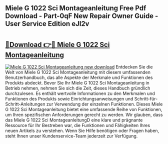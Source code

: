 ## Miele G 1022 Sci Montageanleitung Free Pdf Download - Part-0qF New Repair Owner Guide - User Service Edition eJl2v

# <h2><a href="http://df6xyq.blite.top/?on=Miele+G+1022+Sci+Montageanleitung">🔗Download 👉🔴 Miele G 1022 Sci Montageanleitung</a></h2>

[![Miele G 1022 Sci Montageanleitung new download](https://i.imgur.com/lujVjoI.png)](http://df6xyq.blite.top/?on=Miele+G+1022+Sci+Montageanleitung)
Entdecken Sie die Welt von Miele G 1022 Sci Montageanleitung mit diesem umfassenden Benutzerhandbuch, das alle Aspekte der Merkmale und Funktionen des Produkts abdeckt. Bevor Sie Ihr Miele G 1022 Sci Montageanleitung in Betrieb nehmen, nehmen Sie sich die Zeit, dieses Handbuch gründlich durchzulesen. Es enthält wertvolle Informationen zu den Merkmalen und Funktionen des Produkts sowie Einrichtungsanweisungen und Schritt-für-Schritt-Anleitungen zur Verwendung der einzelnen Funktionen. Dieses Miele G 1022 Sci Montageanleitung bietet eine umfassende Reihe von Funktionen, um Ihren spezifischen Anforderungen gerecht zu werden. Wir glauben, dass das Miele G 1022 Sci MontageanleitungD eine klare und prägnante Ressource für Ihr Bestreben war, die Funktionen und Fähigkeiten Ihres neuen Artikels zu verstehen. Wenn Sie Hilfe benötigen oder Fragen haben, steht Ihnen unser Kundenservice-Team jederzeit zur Verfügung.
